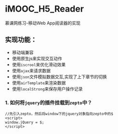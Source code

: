 # iMOOC_H5_Reader
慕课网练习-移动Web App阅读器的实现  
## 实现功能：

 - 移动端兼容  
 - 使用原生js来实现交互动作 
 - 使用`iscrool`来优化滑动效果  
 - 使用`ajax`来请求数据 
 - 使用`json`文件模拟数据交互,实现了上下章节的切换  
 - 使用`airTemplate`来渲染数据  
 - 使用`localStrong`来保存用户操作记录


### 1. 如何将`jquery`的插件挂载到`zepto`中？   

```
//先引入zepto，然后将window下的jquery对象指向zepto中的$
<script>
window.jQuery = $;
</script>   
```
